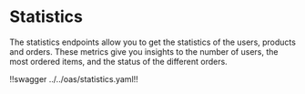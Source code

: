 # Statistics

The statistics endpoints allow you to get the statistics of the users, products and orders. These metrics give you insights to the number of users, the most ordered items, and the status of the different orders.

!!swagger ../../oas/statistics.yaml!!
